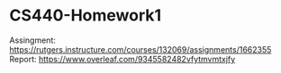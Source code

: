 # CS440-Homework1
Assingment: https://rutgers.instructure.com/courses/132069/assignments/1662355  
Report: https://www.overleaf.com/9345582482vfytmvmtxjfy  

